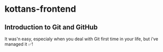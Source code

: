 # kottans-frontend
## Introduction to Git and GitHub
It was'n easy, especialy when you deal with Git first time in your life, but i've managed it :white_check_mark:!
